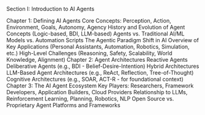 Section I: Introduction to AI Agents

Chapter 1: Defining AI Agents
Core Concepts: Perception, Action, Environment, Goals, Autonomy, Agency
History and Evolution of Agent Concepts (Logic-based, BDI, LLM-based)
Agents vs. Traditional AI/ML Models vs. Automation Scripts
The Agentic Paradigm Shift in AI
Overview of Key Applications (Personal Assistants, Automation, Robotics, Simulation, etc.)
High-Level Challenges (Reasoning, Safety, Scalability, World Knowledge, Alignment)
Chapter 2: Agent Architectures
Reactive Agents
Deliberative Agents (e.g., BDI - Belief-Desire-Intention)
Hybrid Architectures
LLM-Based Agent Architectures (e.g., ReAct, Reflection, Tree-of-Thought)
Cognitive Architectures (e.g., SOAR, ACT-R - for foundational context)
Chapter 3: The AI Agent Ecosystem
Key Players: Researchers, Framework Developers, Application Builders, Cloud Providers
Relationship to LLMs, Reinforcement Learning, Planning, Robotics, NLP
Open Source vs. Proprietary Agent Platforms and Frameworks
